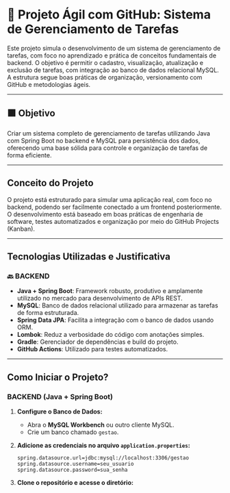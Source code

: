 # 📌 Projeto Ágil com GitHub: Sistema de Gerenciamento de Tarefas

Este projeto simula o desenvolvimento de um sistema de gerenciamento de tarefas, com foco no aprendizado e prática de conceitos fundamentais de backend. O objetivo é permitir o cadastro, visualização, atualização e exclusão de tarefas, com integração ao banco de dados relacional MySQL. A estrutura segue boas práticas de organização, versionamento com GitHub e metodologias ágeis.

---

## 🟪 Objetivo

Criar um sistema completo de gerenciamento de tarefas utilizando Java com Spring Boot no backend e MySQL para persistência dos dados, oferecendo uma base sólida para controle e organização de tarefas de forma eficiente.

---

## Conceito do Projeto

O projeto está estruturado para simular uma aplicação real, com foco no backend, podendo ser facilmente conectado a um frontend posteriormente. O desenvolvimento está baseado em boas práticas de engenharia de software, testes automatizados e organização por meio do GitHub Projects (Kanban).

---

## Tecnologias Utilizadas e Justificativa

### 🔙 BACKEND

- **Java + Spring Boot**: Framework robusto, produtivo e amplamente utilizado no mercado para desenvolvimento de APIs REST.
- **MySQL**: Banco de dados relacional utilizado para armazenar as tarefas de forma estruturada.
- **Spring Data JPA**: Facilita a integração com o banco de dados usando ORM.
- **Lombok**: Reduz a verbosidade do código com anotações simples.
- **Gradle**: Gerenciador de dependências e build do projeto.
- **GitHub Actions**: Utilizado para testes automatizados.

---

## Como Iniciar o Projeto?

### BACKEND (Java + Spring Boot)

1. **Configure o Banco de Dados:**
   - Abra o **MySQL Workbench** ou outro cliente MySQL.
   - Crie um banco chamado `gestao`.

2. **Adicione as credenciais no arquivo `application.properties`:**
   ```properties
   spring.datasource.url=jdbc:mysql://localhost:3306/gestao
   spring.datasource.username=seu_usuario
   spring.datasource.password=sua_senha

3. **Clone o repositório e acesse o diretório:**
   
